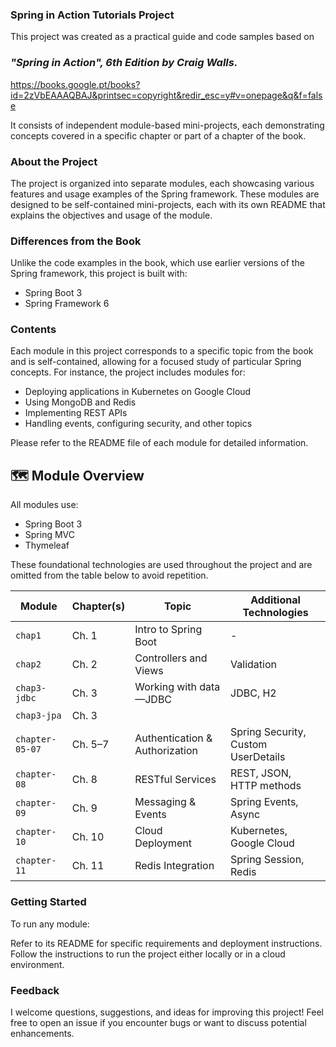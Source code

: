 ### Spring in Action Tutorials Project

This project was created as a practical guide and code samples based on 
### *"Spring in Action", 6th Edition by Craig Walls.* 
https://books.google.pt/books?id=2zVbEAAAQBAJ&printsec=copyright&redir_esc=y#v=onepage&q&f=false

It consists of independent module-based mini-projects, each demonstrating concepts covered in a specific chapter or part of a chapter of the book.

### About the Project
The project is organized into separate modules, 
each showcasing various features and usage examples of the Spring framework. 
These modules are designed to be self-contained mini-projects, 
each with its own README that explains the objectives and usage of the module.

### Differences from the Book
Unlike the code examples in the book, which use earlier versions of the Spring framework, this project is built with:

* Spring Boot 3
* Spring Framework 6

### Contents
Each module in this project corresponds to a specific topic from the book and is self-contained, 
allowing for a focused study of particular Spring concepts. For instance, the project includes modules for:

* Deploying applications in Kubernetes on Google Cloud
* Using MongoDB and Redis
* Implementing REST APIs
* Handling events, configuring security, and other topics

Please refer to the README file of each module for detailed information.


## 🗺 Module Overview

All modules use:

- Spring Boot 3
- Spring MVC
- Thymeleaf

These foundational technologies are used throughout the project and are omitted from the table below to avoid repetition.

| Module           | Chapter(s) | Topic                          | Additional Technologies             |
|------------------|------------|--------------------------------|-------------------------------------|
| `chap1`          | Ch. 1      | Intro to Spring Boot           | -                                   |
| `chap2`          | Ch. 2      | Controllers and Views          | Validation                          |
| `chap3-jdbc`     | Ch. 3      | Working with data—JDBC         | JDBC, H2                            |
| `chap3-jpa`      | Ch. 3      |
| `chapter-05-07`  | Ch. 5–7    | Authentication & Authorization | Spring Security, Custom UserDetails |
| `chapter-08`     | Ch. 8      | RESTful Services               | REST, JSON, HTTP methods            |
| `chapter-09`     | Ch. 9      | Messaging & Events             | Spring Events, Async                |
| `chapter-10`     | Ch. 10     | Cloud Deployment               | Kubernetes, Google Cloud            |
| `chapter-11`     | Ch. 11     | Redis Integration              | Spring Session, Redis               |


### Getting Started
To run any module:

Refer to its README for specific requirements and deployment instructions.
Follow the instructions to run the project either locally or in a cloud environment.

### Feedback
I welcome questions, suggestions, and ideas for improving this project! 
Feel free to open an issue if you encounter bugs or want to discuss potential enhancements.
